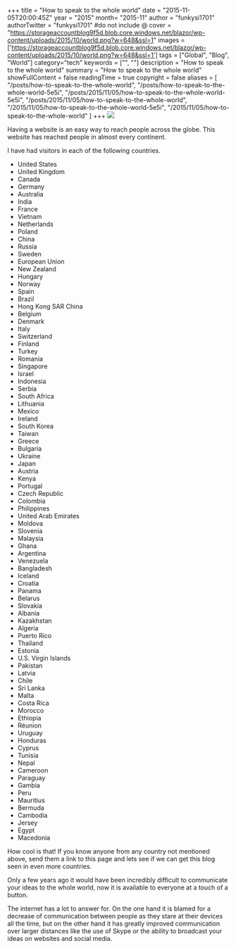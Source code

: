 +++
title = "How to speak to the whole world"
date = "2015-11-05T20:00:45Z"
year = "2015"
month= "2015-11"
author = "funkysi1701"
authorTwitter = "funkysi1701" #do not include @
cover = "https://storageaccountblog9f5d.blob.core.windows.net/blazor/wp-content/uploads/2015/10/world.png?w=648&ssl=1"
images = ['https://storageaccountblog9f5d.blob.core.windows.net/blazor/wp-content/uploads/2015/10/world.png?w=648&ssl=1']
tags = ["Global", "Blog", "World"]
category="tech"
keywords = ["", ""]
description =  "How to speak to the whole world"
summary = "How to speak to the whole world"
showFullContent = false
readingTime = true
copyright = false
aliases = [
    "/posts/how-to-speak-to-the-whole-world",
    "/posts/how-to-speak-to-the-whole-world-5e5i",
    "/posts/2015/11/05/how-to-speak-to-the-whole-world-5e5i",
    "/posts/2015/11/05/how-to-speak-to-the-whole-world",
    "/2015/11/05/how-to-speak-to-the-whole-world-5e5i",
    "/2015/11/05/how-to-speak-to-the-whole-world"
]
+++
![](https://storageaccountblog9f5d.blob.core.windows.net/blazor/wp-content/uploads/2015/10/world.png?w=648&ssl=1)

Having a website is an easy way to reach people across the globe. This website has reached people in almost every continent.

I have had visitors in each of the following countries.

- United States
- United Kingdom
- Canada
- Germany
- Australia
- India
- France
- Vietnam
- Netherlands
- Poland
- China
- Russia
- Sweden
- European Union
- New Zealand
- Hungary
- Norway
- Spain
- Brazil
- Hong Kong SAR China
- Belgium
- Denmark
- Italy
- Switzerland
- Finland
- Turkey
- Romania
- Singapore
- Israel
- Indonesia
- Serbia
- South Africa
- Lithuania
- Mexico
- Ireland
- South Korea
- Taiwan
- Greece
- Bulgaria
- Ukraine
- Japan
- Austria
- Kenya
- Portugal
- Czech Republic
- Colombia
- Philippines
- United Arab Emirates
- Moldova
- Slovenia
- Malaysia
- Ghana
- Argentina
- Venezuela
- Bangladesh
- Iceland
- Croatia
- Panama
- Belarus
- Slovakia
- Albania
- Kazakhstan
- Algeria
- Puerto Rico
- Thailand
- Estonia
- U.S. Virgin Islands
- Pakistan
- Latvia
- Chile
- Sri Lanka
- Malta
- Costa Rica
- Morocco
- Ethiopia
- Réunion
- Uruguay
- Honduras
- Cyprus
- Tunisia
- Nepal
- Cameroon
- Paraguay
- Gambia
- Peru
- Mauritius
- Bermuda
- Cambodia
- Jersey
- Egypt
- Macedonia

How cool is that! If you know anyone from any country not mentioned above, send them a link to this page and lets see if we can get this blog seen in even more countries.

Only a few years ago it would have been incredibly difficult to communicate your ideas to the whole world, now it is available to everyone at a touch of a button.

The internet has a lot to answer for. On the one hand it is blamed for a decrease of communication between people as they stare at their devices all the time, but on the other hand it has greatly improved communication over larger distances like the use of Skype or the ability to broadcast your ideas on websites and social media.